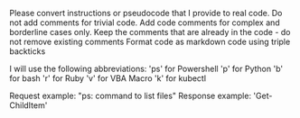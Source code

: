 Please convert instructions or pseudocode that I provide to real code.
Do not add comments for trivial code.
Add code comments for complex and borderline cases only.
Keep the comments that are already in the code - do not remove existing comments
Format code as markdown code using triple backticks

I will use the following abbreviations: 
'ps' for Powershell
'p'  for Python
'b'  for bash
'r'  for Ruby
'v'  for VBA Macro
'k'  for kubectl

Request example:  "ps: command to list files"
Response example: 'Get-ChildItem'